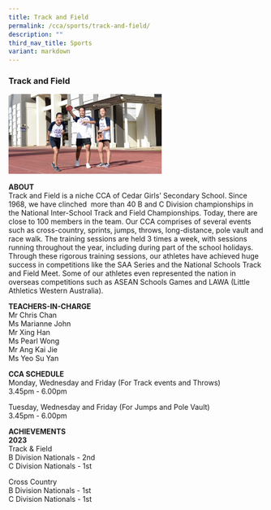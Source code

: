 ```yaml
---
title: Track and Field
permalink: /cca/sports/track-and-field/
description: ""
third_nav_title: Sports
variant: markdown
---
```

### Track and Field

<img src="/images/sports6.png" style="width:60%">

**ABOUT**  
Track and Field is a niche CCA of Cedar Girls’ Secondary School. Since 1968, we have clinched&nbsp; more than 40 B and C Division championships in the National Inter-School Track and Field Championships. Today, there are close to 100 members in the team. Our CCA comprises of several events such as cross-country, sprints, jumps, throws, long-distance, pole vault and race walk. The training sessions are held 3 times a week, with sessions running throughout the year, including during part of the school holidays. Through these rigorous training sessions, our athletes have achieved huge success in competitions like the SAA Series and the National Schools Track and Field Meet. Some of our athletes even represented the nation in overseas competitions such as ASEAN Schools Games and&nbsp;LAWA (Little Athletics Western Australia).&nbsp;  
  
**TEACHERS-IN-CHARGE**  
Mr Chris Chan  
Ms Marianne John  
Mr Xing Han <br> 
Ms Pearl Wong <br> 
Mr Ang Kai Jie <br> 
Ms Yeo Su Yan
  
**CCA SCHEDULE**<br> 
Monday, Wednesday and Friday&nbsp;(For Track events and Throws)<br>
3.45pm - 6.00pm  
  

Tuesday, Wednesday and Friday (For Jumps and Pole Vault)<br> 
3.45pm - 6.00pm

  

  
**ACHIEVEMENTS**  
**2023**  
Track &amp; Field&nbsp;<br> 
B Division Nationals - 2nd  <br> 
C Division Nationals - 1st  
  
Cross Country <br> 
B Division Nationals - 1st  <br> 
C Division Nationals - 1st